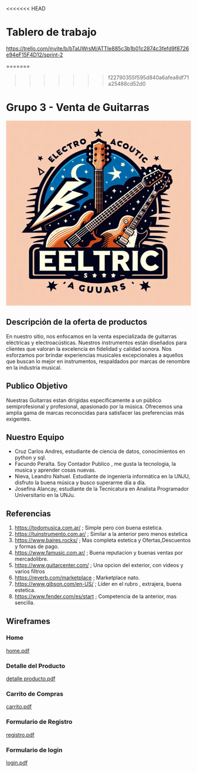 <<<<<<< HEAD
# Tablero de trabajo
https://trello.com/invite/b/bTaUWrsM/ATTIe885c3b1b01c2874c3fefd9f8726e94eF15F4D12/sprint-2

=======
>>>>>>> f22790355f595d840a6afea8df71a25488cd52d0
# Grupo 3 - Venta de Guitarras

![logo.jpeg](https://raw.githubusercontent.com/leled10s/grupo_3_nombre/main/design/logo.jpeg)

## Descripción de la oferta de productos

En nuestro sitio, nos enfocamos en la venta especializada de guitarras eléctricas y electroacústicas.
Nuestros instrumentos están diseñados para clientes que valoran la excelencia en fidelidad y calidad sonora. Nos esforzamos por brindar experiencias musicales excepcionales a aquellos que buscan lo mejor en instrumentos, respaldados por marcas de renombre en la industria musical.

## Publico Objetivo

Nuestras Guitarras estan dirigidas específicamente a un público semiprofesional y profesional, apasionado por la música.
Ofrecemos una amplia gama de marcas reconocidas para satisfacer las preferencias más exigentes.

## Nuestro Equipo

* Cruz Carlos Andres, estudiante de ciencia de datos, conocimientos en python y sql.
* Facundo Peralta. Soy Contador Publico , me gusta la tecnologia, la musica y aprender cosas nuevas.
* Nieva, Leandro Nahuel. Estudiante de ingeniería informática en la UNJU, disfruto la buena música y busco superarme día a día.
* Josefina Alancay, estudiante de la Tecnicatura en Analista Programador Universitario en la UNJu.

## Referencias

1) https://todomusica.com.ar/ ; Simple pero con buena estetica.
2) https://tuinstrumento.com.ar/ ; Similar a la anterior pero menos estetica
3) https://www.baires.rocks/ ; Mas completa estetica y Ofertas,Descuentos y formas de pago.
4) https://www.famusic.com.ar/ ; Buena reputacion y buenas ventas por mercadolibre.
5) https://www.guitarcenter.com/ ; Una opcion del exterior, con videos y varios filtros
6) https://reverb.com/marketplace ; Marketplace nato.
7) https://www.gibson.com/en-US/ ; Lider en el rubro , extrajera, buena estetica.
8) https://www.fender.com/es/start ; Competencia de la anterior, mas sencilla.

## Wireframes

### Home
[home.pdf](https://github.com/leled10s/grupo_3_nombre/files/13786862/home.pdf)

### Detalle del Producto
[detalle producto.pdf](https://github.com/leled10s/grupo_3_nombre/files/13786863/detalle.producto.pdf)

### Carrito de Compras
[carrito.pdf](https://github.com/leled10s/grupo_3_nombre/files/13786864/carrito.pdf)

### Formulario de Registro
[registro.pdf](https://github.com/leled10s/grupo_3_nombre/files/13786866/registro.pdf)

### Formulario de login
[login.pdf](https://github.com/leled10s/grupo_3_nombre/files/13786868/login.pdf)
